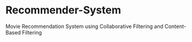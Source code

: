 # Recommender-System
Movie Recommendation System using Collaborative Filtering and Content-Based Filtering
